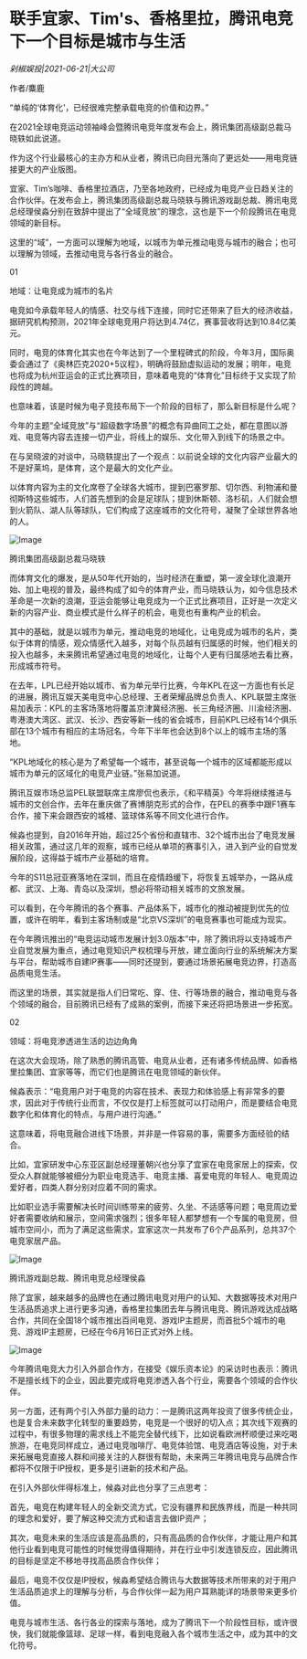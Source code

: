 # 联手宜家、Tim's、香格里拉，腾讯电竞下一个目标是城市与生活

*剁椒娱投|2021-06-21|大公司*

作者/麋鹿

“单纯的‘体育化’，已经很难完整承载电竞的价值和边界。”

在2021全球电竞运动领袖峰会暨腾讯电竞年度发布会上，腾讯集团高级副总裁马晓轶如此说道。

作为这个行业最核心的主办方和从业者，腾讯已向目光落向了更远处——用电竞链接更大的产业版图。

宜家、Tim’s咖啡、香格里拉酒店，乃至各地政府，已经成为电竞产业日趋关注的合作伙伴。在发布会上，腾讯集团高级副总裁马晓轶与腾讯游戏副总裁、腾讯电竞总经理侯淼分别在致辞中提出了“全域竞放”的理念，这也是下一个阶段腾讯在电竞领域的新目标。

这里的“域”，一方面可以理解为地域，以城市为单元推动电竞与城市的融合；也可以理解为领域，去推动电竞与各行各业的融合。

01

地域：让电竞成为城市的名片

电竞如今承载年轻人的情感、社交与线下连接，同时它还带来了巨大的经济收益，据研究机构预测，2021年全球电竞用户将达到4.74亿，赛事营收将达到10.84亿美元。

同时，电竞的体育化其实也在今年达到了一个里程碑式的阶段，今年3月，国际奥委会通过了《奥林匹克2020+5议程》，明确将鼓励虚拟运动的发展；明年，电竞也将成为杭州亚运会的正式比赛项目，意味着电竞的“体育化”目标终于又实现了阶段性的跨越。

也意味着，该是时候为电子竞技布局下一个阶段的目标了，那么新目标是什么呢？

今年的主题“全域竞放”与“超级数字场景”的概念有异曲同工之处，都在意图以游戏、电竞等内容去连接一切产业，将线上的娱乐、文化带入到线下的场景之中。

在与吴晓波的对谈中，马晓轶提出了一个观点：以前说全球的文化内容产业最大的不是好莱坞，是体育，这个是最大的文化产业。

以体育内容为主的文化席卷了全球各大城市，提到巴塞罗那、切尔西、利物浦和曼彻斯特这些城市，人们首先想到的会是足球队；提到休斯顿、洛杉矶，人们就会想到火箭队、湖人队等球队，它们构成了这座城市的文化符号，凝聚了全球世界各地的人。

![Image](https://inews.gtimg.com/newsapp_bt/0/13678003275/641)

腾讯集团高级副总裁马晓轶

而体育文化的爆发，是从50年代开始的，当时经济在重塑，第一波全球化浪潮开始、加上电视的普及，最终构成了如今的体育产业，而马晓轶认为，如今信息技术革命是一次新的浪潮，亚运会能够让电竞成为一个正式比赛项目，正好是一次定义新的内容产业、商业模式是什么样子的机会，电竞也有重构产业的机会。

其中的基础，就是以城市为单元，推动电竞的地域化，让电竞成为城市的名片，类似于体育的情感，观众情感代入越多，对每个队员越有归属感的时候，他们相关的投入也越多，未来腾讯希望通过电竞的地域化，让每个人更有归属感地去看比赛，形成城市符号。

在去年，LPL已经开始以城市、省为单元举行比赛，今年KPL在这一方面也有长足的进展，腾讯互娱天美电竞中心总经理、王者荣耀品牌总负责人、KPL联盟主席张易加表示：KPL的主客场落地将覆盖京津冀经济圈、长三角经济圈、川渝经济圈、粤港澳大湾区、武汉、长沙、西安等新一线的省会城市，目前KPL已经有14个俱乐部在13个城市有相应的主场冠名，今年下半年也会达到8个以上的城市主场的落地。

“KPL地域化的核心是为了希望每一个城市，甚至说每一个城市的区域都能形成以城市为单元的区域化的电竞产业链。”张易加说道。

腾讯互娱市场总监PEL联盟联席主席廖侃也表示，《和平精英》今年将继续推进与城市的文创合作，去年在重庆做了赛博朋克形式的合作，在PEL的赛季中跟F1赛车合作，接下来会跟西安的城楼、篮球体系等不同文化进行合作。

候淼也提到，自2016年开始，超过25个省份和直辖市、32个城市出台了电竞发展相关政策，通过这几年的观察，城市已经从单项的赛事引入，进入到产业的自觉发展阶段，这得益于城市产业基础的培育。

今年的S11总冠亚赛落地在深圳，而且在疫情趋缓下，将恢复五城举办，一路从成都、武汉、上海、青岛以及深圳，想必将带动相关城市的文旅发展。

可以看到，在今年腾讯的各个赛事、产品体系下，城市化的推动被提到优先的位置，或许在明年，看到主客场制或是“北京VS深圳”的电竞赛事也可能成为现实。

在今年腾讯推出的“电竞运动城市发展计划3.0版本”中，除了腾讯将以支持城市产业自觉发展为重点，通过电竞知识产权梳理与开放，建立面向行业的系统解决方案与平台，帮助城市自建IP赛事——同时还提到，要通过场景拓展电竞边界，打造高品质电竞生活。

而这里的场景，其实就是指人们日常吃、穿、住、行等场景的融合，推动电竞与各个领域的融合，目前腾讯已经有了成熟的案例，而接下来还将把场景进一步拓宽。

02

领域：将电竞渗透进生活的边边角角

在这次大会现场，除了熟悉的腾讯高管、电竞从业者，还有诸多传统品牌、如香格里拉集团、宜家等等，而它们也是腾讯在电竞领域的新伙伴。

候淼表示：“电竞用户对于电竞的内容在技术、表现力和体验感上有非常多的要求，因此对于传统行业而言，不仅仅是打上标签就可以打动用户，而是要结合电竞数字化和体育化的特点，与用户进行沟通。”

这意味着，将电竞融合进线下场景，并非是一件容易的事，需要多方面经验的结合。

比如，宜家研发中心东亚区副总经理董朝兴也分享了宜家在电竞家居上的探索，仅受众人群就能够被细分为职业电竞选手、电竞主播、喜爱电竞的年轻人、电竞周边爱好者，四类人群分别对应着不同的需求。

比如职业选手需要解决长时间训练带来的疲劳、久坐、不适感等问题；电竞周边爱好者需要收纳和展示，空间需求强烈；很多年轻人都梦想有一个专属的电竞房，但城市空间小，而为了满足这些需求，宜家这次一共发布了6个产品系列，总共37个电竞家居产品。

![Image](https://inews.gtimg.com/newsapp_bt/0/13678003272/641)

腾讯游戏副总裁、腾讯电竞总经理侯淼

除了宜家，越来越多的品牌也在通过腾讯电竞对用户的认知、大数据等技术对用户生活品质追求上进行更多沟通，香格里拉集团去年与腾讯电竞、腾讯游戏达成战略合作，共同在全国18个城市推出百间电竞、游戏IP主题房，而首批5个城市的电竞、游戏IP主题房，已经在今6月16日正式对外上线。

![Image](https://inews.gtimg.com/newsapp_bt/0/13678003271/641)

今年腾讯电竞大力引入外部合作方，在接受《娱乐资本论》的采访时也表示：腾讯不是擅长线下的企业，因此要完成将电竞渗透入各个行业，需要各个领域的合作伙伴。

另一方面，还有两个引入外部力量的动力：一是腾讯这两年投资了很多传统企业，也是复合未来数字化转型的重要趋势，电竞是一个很好的切入点；其次线下观赛的过程中，有很多物理的需求线上不能完全替代线下，比如说看欧洲杯顺便过来吃喝旅游，在电竞同样成立，通过电竞咖啡厅、电竞体验馆、电竞酒店等设施，对于未来拓展电竞直接人群和间接关注的人群很有帮助，未来两三年腾讯电竞与品牌合作都将不仅限于IP授权，更多是引进新的技术和产品。

在引入外部伙伴得标准上，候淼对此也分享了三点思考：

首先，电竞在构建年轻人的全新交流方式，它没有疆界和民族界线，而是一种共同的理念和爱好，要了解这种交流方式和语言去做IP资产；

其次，电竞未来的生活应该是高品质的，只有高品质的合作伙伴，才能让用户和其他行业看到电竞可能性的时候觉得值得期待，并在行业中引发连锁反应，因此腾讯的目标是坚定不移地寻找高品质合作伙伴；

最后，电竞不仅仅是IP授权，候淼希望结合腾讯与大数据等技术所带来的对于用户生活品质追求上的理解与分析，与合作伙伴一起为用户耳熟能详的场景带来更多价值。

电竞与城市生活、各行各业的探索与落地，成为了腾讯下一个阶段性目标，或许很快，我们就能像篮球、足球一样，看到电竞融入各个城市生活之中，成为其中的文化符号。


